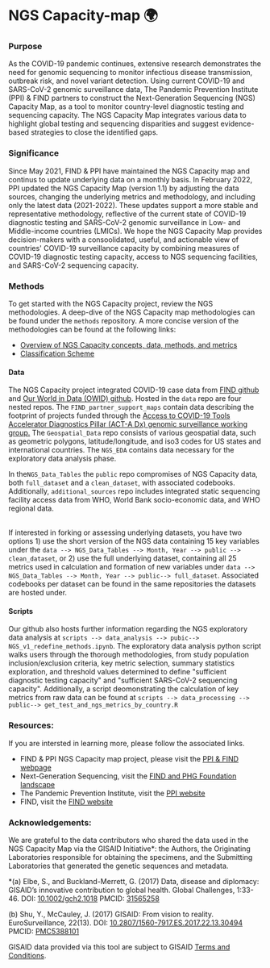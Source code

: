 # NGS Capacity-map 🌍
 
### **Purpose**
As the COVID-19 pandemic continues, extensive research demonstrates the need for genomic sequencing to monitor  infectious disease transmission, outbreak risk, and novel variant detection. Using current COVID-19 and SARS-CoV-2 genomic surveillance data, The Pandemic Prevention Institute (PPI) & FIND partners to construct the Next-Generation Sequencing (NGS) Capacity Map, as a tool to monitor country-level diagnostic testing and sequencing capacity. The NGS Capacity Map integrates various data to highlight global testing and sequencing disparities and suggest evidence-based strategies to close the identified gaps. 
 
### **Significance**
Since May 2021, FIND & PPI have maintained the NGS Capacity map and continus to update underlying data on a monthly basis. In February 2022, PPI updated the NGS Capacity Map (version 1.1) by adjusting the data sources, changing the underlying metrics and methodology, and including only the latest data (2021-2022). These updates support a more stable and representative methodology, reflective of the current state of COVID-19 diagnostic testing and SARS-CoV-2 genomic surveillance in Low- and Middle-income countries (LMICs).  We hope the NGS Capacity Map provides decision-makers with a consoolidated, useful, and actionable view of countries' COVID-19 surveillance capacity by combining measures of COVID-19 diagnostic testing capacity, access to NGS sequencing facilities, and SARS-CoV-2 sequencing capacity.


### **Methods**
To get started with the NGS Capacity project, review the NGS methodologies. A deep-dive of the NGS Capacity map methodologies can be found under the ```methods``` repository. A more concise version of the methodologies can be found at the following links:
- [Overview of NGS Capacity concepts, data, methods, and metrics](https://public.flourish.studio/visualisation/8647680/)
- [Classification Scheme](https://public.flourish.studio/visualisation/8604436/)

#### Data
The NGS Capacity project integrated COVID-19 case data from [FIND github](https://github.com/dsbbfinddx/FINDCov19TrackerData/blob/master/processed/data_all.csv) and [Our World in Data (OWID) github](https://github.com/owid/covid-19-data/blob/master/public/data/owid-covid-data.csv). Hosted in the ```data``` repo are four nested repos. The ```FIND_partner_support_maps``` contain data describing the footprint of projects funded through the [Access to COVID-19 Tools Accelerator Diagnostics Pillar (ACT-A Dx) genomic surveillance working group.](https://www.finddx.org/sequencing/mapping-act-a-sequencing-activities/) The ```Geospatial_Data``` repo consists of various geospatial data, such as geometric polygons, latitude/longitude, and iso3 codes for US states and international countries. The ```NGS_EDA``` contains data necessary for the exploratory data analysis phase. 

In the```NGS_Data_Tables``` the ```public``` repo compromises of NGS Capacity data, both ```full_dataset``` and a ```clean_dataset```, with associated codebooks. Additionally, ```additional_sources``` repo includes integrated static sequencing facility access data from WHO, World Bank socio-economic data, and WHO regional data. 

<br>If interested in forking or assessing underlying datasets, you have two options 1) use the short version of the NGS data containing 15 key variables under the ```data --> NGS_Data_Tables --> Month, Year --> public --> clean_dataset```, or 2) use the full underlying dataset, containing all 25 metrics used in calculation and formation of new variables under ```data --> NGS_Data_Tables --> Month, Year --> public--> full_dataset```. Associated codebooks per dataset can be found in the same repositories the datasets are hosted under.

#### Scripts
Our github also hosts further information regarding the NGS exploratory data analysis at ```scripts --> data_analysis --> pubic--> NGS_v1_redefine_methods.ipynb```. The exploratory data analysis python script walks users through the thorough methodologies, from study population inclusion/exclusion criteria, key metric selection, summary statistics exploration, and threshold values determined to define "sufficient diagnostic testing capacity" and "sufficient SARS-CoV-2 sequencing capacity". Additionally, a script deomonstrating the calculation of key metrics from raw data can be found at ```scripts --> data_processing --> public--> get_test_and_ngs_metrics_by_country.R```

### **Resources:**
If you are intersted in learning more, please follow the associated links.
- FIND & PPI NGS Capacity map project, please visit the [PPI & FIND webpage](https://www.finddx.org/sequencing/ngs-capacity-mapping/)
- Next-Generation Sequencing, visit the [FIND and PHG Foundation landscape](https://www.finddx.org/wp-content/uploads/2021/05/2021_04_21_NGS-for-sars-cov-2-compr.pdf)
- The Pandemic Prevention Institute, visit the [PPI website](https://www.rockefellerfoundation.org/pandemicpreventioninstitute/)
- FIND, visit the [FIND website](https://www.finddx.org/about/)


### **Acknowledgements:**
We are grateful to the data contributors who shared the data used in the NGS Capacity Map via the GISAID Initiative*: the Authors, the Originating Laboratories responsible for obtaining the specimens, and the Submitting Laboratories that generated the genetic sequences and metadata.

*(a) Elbe, S., and Buckland-Merrett, G. (2017) Data, disease and diplomacy: GISAID’s innovative contribution to global health.
Global Challenges, 1:33-46. DOI: [10.1002/gch2.1018](https://onlinelibrary.wiley.com/doi/10.1002/gch2.1018) PMCID: [31565258](https://www.ncbi.nlm.nih.gov/pmc/articles/PMC6607375/)

(b) Shu, Y., McCauley, J. (2017) GISAID: From vision to reality.
EuroSurveillance, 22(13). DOI: [10.2807/1560-7917.ES.2017.22.13.30494](https://www.eurosurveillance.org/content/10.2807/1560-7917.ES.2017.22.13.30494) PMCID: [PMC5388101](https://www.ncbi.nlm.nih.gov/pmc/articles/PMC5388101/)

GISAID data provided via this tool are subject to GISAID [Terms and Conditions](https://www.gisaid.org/DAA).

